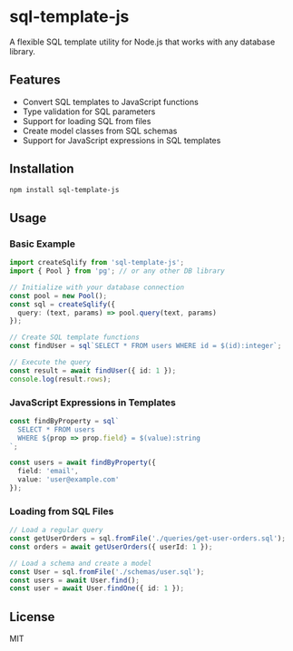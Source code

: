 # sql-template-js

A flexible SQL template utility for Node.js that works with any database library.

## Features

- Convert SQL templates to JavaScript functions
- Type validation for SQL parameters
- Support for loading SQL from files
- Create model classes from SQL schemas
- Support for JavaScript expressions in SQL templates

## Installation

```bash
npm install sql-template-js
```

## Usage

### Basic Example

```typescript
import createSqlify from 'sql-template-js';
import { Pool } from 'pg'; // or any other DB library

// Initialize with your database connection
const pool = new Pool();
const sql = createSqlify({
  query: (text, params) => pool.query(text, params)
});

// Create SQL template functions
const findUser = sql`SELECT * FROM users WHERE id = $(id):integer`;

// Execute the query
const result = await findUser({ id: 1 });
console.log(result.rows);
```

### JavaScript Expressions in Templates

```typescript
const findByProperty = sql`
  SELECT * FROM users 
  WHERE ${prop => prop.field} = $(value):string
`;

const users = await findByProperty({
  field: 'email',
  value: 'user@example.com'
});
```

### Loading from SQL Files

```typescript
// Load a regular query
const getUserOrders = sql.fromFile('./queries/get-user-orders.sql');
const orders = await getUserOrders({ userId: 1 });

// Load a schema and create a model
const User = sql.fromFile('./schemas/user.sql');
const users = await User.find();
const user = await User.findOne({ id: 1 });
```

## License

MIT